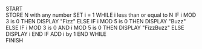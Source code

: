 START
<br>
        STORE N with any number
        SET i = 1
        WHILE i less than or equal to N
           IF i MOD 3 is 0 THEN
             DISPLAY "Fizz"
           ELSE IF i MOD 5 is 0 THEN
             DISPLAY "Buzz"
           ELSE IF i MOD 3 is 0 AND i MOD 5 is 0 THEN
             DISPLAY "FizzBuzz"
           ELSE
             DISPLAY i
           END IF
           ADD i by 1
        END WHILE
   <br>
FINISH
